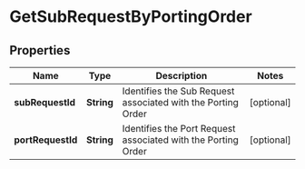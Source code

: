 

# GetSubRequestByPortingOrder


## Properties

Name | Type | Description | Notes
------------ | ------------- | ------------- | -------------
**subRequestId** | **String** | Identifies the Sub Request associated with the Porting Order |  [optional]
**portRequestId** | **String** | Identifies the Port Request associated with the Porting Order |  [optional]



